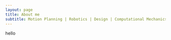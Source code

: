 ```yaml
---
layout: page
title: About me
subtitle: Motion Planning | Robotics | Design | Computational Mechanics | Simulations...... and Art!
---
```

hello
